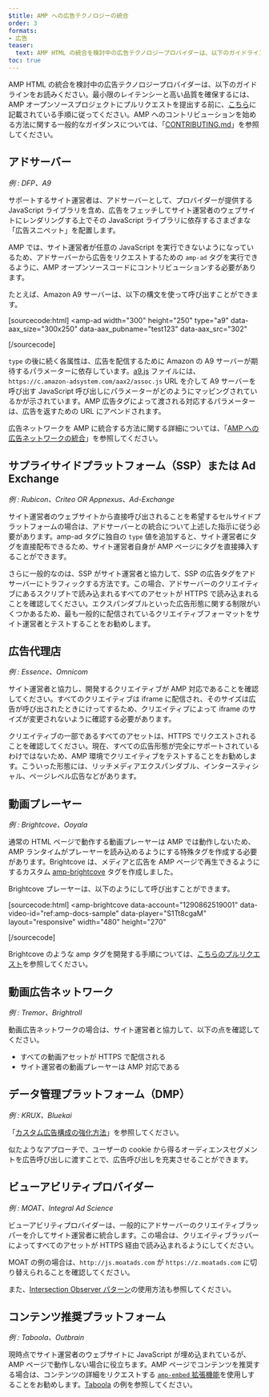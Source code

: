 ```yaml
---
$title: AMP への広告テクノロジーの統合
order: 3
formats:
- 広告
teaser:
  text: AMP HTML の統合を検討中の広告テクノロジープロバイダーは、以下のガイドラインをお読みください。
toc: true
---
```


<!--
This file is imported from https://github.com/ampproject/amphtml/blob/master/ads/_integration-guide.md.
Please do not change this file.
If you have found a bug or an issue please
have a look and request a pull request there.
-->

AMP HTML の統合を検討中の広告テクノロジープロバイダーは、以下のガイドラインをお読みください。最小限のレイテンシーと高い品質を確保するには、AMP オープンソースプロジェクトにプルリクエストを提出する前に、[こちら](https://github.com/ampproject/amphtml/blob/master/ads/../3p/README.md#ads)に記載されている手順に従ってください。AMP へのコントリビューションを始める方法に関する一般的なガイダンスについては、「[CONTRIBUTING.md](https://github.com/ampproject/amphtml/blob/master/ads/../CONTRIBUTING.md)」を参照してください。

## アドサーバー <a name="ad-server"></a>

*例 : DFP、A9*

サポートするサイト運営者は、アドサーバーとして、プロバイダーが提供する JavaScript ライブラリを含め、広告をフェッチしてサイト運営者のウェブサイトにレンダリングする上でその JavaScript ライブラリに依存するさまざまな「広告スニペット」を配置します。

AMP では、サイト運営者が任意の JavaScript を実行できないようになっているため、アドサーバーから広告をリクエストするための `amp-ad` タグを実行できるように、AMP オープンソースコードにコントリビューションする必要があります。

たとえば、Amazon A9 サーバーは、以下の構文を使って呼び出すことができます。

[sourcecode:html] <amp-ad width="300" height="250" type="a9" data-aax_size="300x250" data-aax_pubname="test123" data-aax_src="302"

>

 [/sourcecode]

`type` の後に続く各属性は、広告を配信するために Amazon の A9 サーバーが期待するパラメーターに依存しています。[a9.js](https://github.com/ampproject/amphtml/blob/master/ads/./a9.js) ファイルには、`https://c.amazon-adsystem.com/aax2/assoc.js` URL を介して A9 サーバーを呼び出す JavaScript 呼び出しにパラメーターがどのようにマッピングされているかが示されています。AMP 広告タグによって渡される対応するパラメーターは、広告を返すための URL にアペンドされます。

広告ネットワークを AMP に統合する方法に関する詳細については、「[AMP への広告ネットワークの統合](https://github.com/ampproject/amphtml/blob/master/ads/README.md)」を参照してください。

## サプライサイドプラットフォーム（SSP）または Ad Exchange <a name="supply-side-platform-ssp-or-an-ad-exchange"></a>

*例 : Rubicon、Criteo OR Appnexus、Ad-Exchange*

サイト運営者のウェブサイトから直接呼び出されることを希望するセルサイドプラットフォームの場合は、アドサーバーとの統合について上述した指示に従う必要があります。amp-ad タグに独自の `type` 値を追加すると、サイト運営者にタグを直接配布できるため、サイト運営者自身が AMP ページにタグを直接挿入することができます。

さらに一般的なのは、SSP がサイト運営者と協力して、SSP の広告タグをアドサーバーにトラフィックする方法です。この場合、アドサーバーのクリエイティブにあるスクリプトで読み込まれるすべてのアセットが HTTPS で読み込まれることを確認してください。エクスパンダブルといった広告形態に関する制限がいくつかあるため、最も一般的に配信されているクリエイティブフォーマットをサイト運営者とテストすることをお勧めします。

## 広告代理店 <a name="ad-agency"></a>

*例 : Essence、Omnicom*

サイト運営者と協力し、開発するクリエイティブが AMP 対応であることを確認してください。すべてのクリエイティブは iframe に配信され、そのサイズは広告が呼び出されたときにけってするため、クリエイティブによって iframe のサイズが変更されないように確認する必要があります。

クリエイティブの一部であるすべてのアセットは、HTTPS でリクエストされることを確認してください。現在、すべての広告形態が完全にサポートされているわけではないため、AMP 環境でクリエイティブをテストすることをお勧めします。こういった形態には、リッチメディアエクスパンダブル、インタースティシャル、ページレベル広告などがあります。

## 動画プレーヤー <a name="video-player"></a>

*例 : Brightcove、Ooyala*

通常の HTML ページで動作する動画プレーヤーは AMP では動作しないため、AMP ランタイムがプレーヤーを読み込めるようにする特殊タグを作成する必要があります。Brightcove は、メディアと広告を AMP ページで再生できるようにするカスタム [amp-brightcove](https://github.com/ampproject/amphtml/blob/master/extensions/amp-brightcove/amp-brightcove.md) タグを作成しました。

Brightcove プレーヤーは、以下のようにして呼び出すことができます。

[sourcecode:html] <amp-brightcove data-account="1290862519001" data-video-id="ref:amp-docs-sample" data-player="S1Tt8cgaM" layout="responsive" width="480" height="270"

>

 [/sourcecode]

Brightcove のような amp タグを開発する手順については、[こちらのプルリクエスト](https://github.com/ampproject/amphtml/pull/1052)を参照してください。

## 動画広告ネットワーク <a name="video-ad-network"></a>

*例 : Tremor、Brightroll*

動画広告ネットワークの場合は、サイト運営者と協力して、以下の点を確認してください。

- すべての動画アセットが HTTPS で配信される
- サイト運営者の動画プレーヤーは AMP 対応である

## データ管理プラットフォーム（DMP）<a name="data-management-platform-dmp"></a>

*例 : KRUX、Bluekai*

「[カスタム広告構成の強化方法](https://amp.dev/documentation/components/amp-ad#enhance-incoming-ad-configuration)」を参照してください。

似たようなアプローチで、ユーザーの cookie から得るオーディエンスセグメントを広告呼び出しに渡すことで、広告呼び出しを充実させることができます。

## ビューアビリティプロバイダー <a name="viewability-provider"></a>

*例 : MOAT、Integral Ad Science*

ビューアビリティプロバイダーは、一般的にアドサーバーのクリエイティブラッパーを介してサイト運営者に統合します。この場合は、クリエイティブラッパーによってすべてのアセットが HTTPS 経由で読み込まれるようにしてください。

MOAT の例の場合は、`http://js.moatads.com` が `https://z.moatads.com` に切り替えられることを確認してください。

また、[Intersection Observer パターン](https://github.com/ampproject/amphtml/blob/master/ads/README.md#ad-viewability)の使用方法も参照してください。

## コンテンツ推奨プラットフォーム <a name="content-recommendation-platform"></a>

*例 : Taboola、Outbrain*

現時点でサイト運営者のウェブサイトに JavaScript が埋め込まれているが、AMP ページで動作しない場合に役立ちます。AMP ページでコンテンツを推奨する場合は、コンテンツの詳細をリクエストする [`amp-embed` 拡張機能](https://amp.dev/documentation/components/amp-ad)を使用しすることをお勧めします。[Taboola](https://github.com/ampproject/amphtml/blob/master/ads/taboola.md) の例を参照してください。
